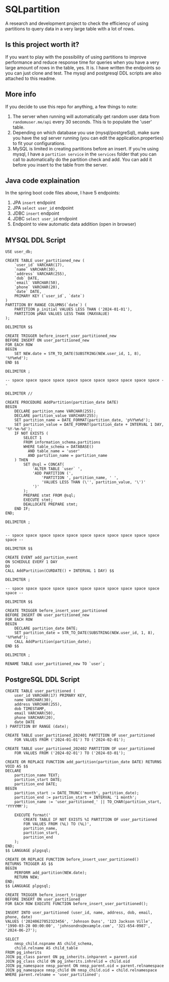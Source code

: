 # SQLpartition
A research and development project to check the efficiency of using partitions to query data in a very large table with a lot of rows.

## Is this project worth it?
If you want to play with the possibility of using partitions to improve performance and reduce response time for queries when you have a very large amount of rows in the table, yes. It is. I have written the endpoints so you can just clone and test. The mysql and postgresql DDL scripts are also attached to this readme.

## More info
If you decide to use this repo for anything, a few things to note:
1. The server when running will automatically get random user data from `randomuser.me/api` every 30 seconds. This is to populate the 'user' table.
2. Depending on which database you use (mysql/postgreSql), make sure you have the sql server running (you can edit the application.properties) to fit your configurations.
3. MySQL is limited in creating partitions before an insert. If you're using mysql, I have a `partition service` in the `services` folder that you can call to automatically do the partition check and add. You can add it before you insert to the table from the server.

## Java code explaination
In the spring boot code files above, I have 5 endpoints:
1. JPA `insert` endpoint
2. JPA `select user_id` endpoint
3. JDBC `insert` endpoint
4. JDBC `select user_id` endpoint
5. Endpoint to view automatic data addition (open in browser)

## MYSQL DDL Script
```
USE user_db;

CREATE TABLE user_partitioned_new (
    `user_id` VARCHAR(17),
    `name` VARCHAR(30),
    `address` VARCHAR(255),
    `dob` DATE,
    `email` VARCHAR(50),
    `phone` VARCHAR(20),
    `date` DATE,
    PRIMARY KEY (`user_id`, `date`)
)
PARTITION BY RANGE COLUMNS(`date`) (
    PARTITION p_initial VALUES LESS THAN ('2024-01-01'),
    PARTITION pMAX VALUES LESS THAN (MAXVALUE)
);

DELIMITER $$

CREATE TRIGGER before_insert_user_partitioned_new
BEFORE INSERT ON user_partitioned_new
FOR EACH ROW
BEGIN
    SET NEW.date = STR_TO_DATE(SUBSTRING(NEW.user_id, 1, 8), '%Y%m%d');
END $$

DELIMITER ;

-- space space space space space space space space space space space --

DELIMITER //
 
CREATE PROCEDURE AddPartition(partition_date DATE)
BEGIN
    DECLARE partition_name VARCHAR(255);
    DECLARE partition_value VARCHAR(255);
    SET partition_name = DATE_FORMAT(partition_date, 'p%Y%m%d');
    SET partition_value = DATE_FORMAT(partition_date + INTERVAL 1 DAY, '%Y-%m-%d');
    IF NOT EXISTS (
        SELECT 1
        FROM information_schema.partitions
        WHERE table_schema = DATABASE()
          AND table_name = 'user'
          AND partition_name = partition_name
    ) THEN
        SET @sql = CONCAT(
            'ALTER TABLE `user` ',
            'ADD PARTITION (',
                'PARTITION ', partition_name, ' ',
                'VALUES LESS THAN (\'', partition_value, '\')'
            ')'
        );
        PREPARE stmt FROM @sql;
        EXECUTE stmt;
        DEALLOCATE PREPARE stmt;
    END IF;
END;
 
DELIMITER ;


-- space space space space space space space space space space space space --

DELIMITER $$

CREATE EVENT add_partition_event
ON SCHEDULE EVERY 1 DAY
DO
CALL AddPartition(CURDATE() + INTERVAL 1 DAY) $$

DELIMITER ;

-- space space space space space space space space space space space space --

DELIMITER $$

CREATE TRIGGER before_insert_user_partitioned
BEFORE INSERT ON user_partitioned_new
FOR EACH ROW
BEGIN
    DECLARE partition_date DATE;
    SET partition_date = STR_TO_DATE(SUBSTRING(NEW.user_id, 1, 8), '%Y%m%d');
    CALL AddPartition(partition_date);
END $$

DELIMITER ;

RENAME TABLE user_partitioned_new TO `user`;
```

## PostgreSQL DDL Script
```
CREATE TABLE user_partitioned (
    user_id VARCHAR(17) PRIMARY KEY,
    name VARCHAR(30),
    address VARCHAR(255),
    dob TIMESTAMP,
    email VARCHAR(50),
    phone VARCHAR(20),
    date DATE
) PARTITION BY RANGE (date);

CREATE TABLE user_partitioned_202401 PARTITION OF user_partitioned
    FOR VALUES FROM ('2024-01-01') TO ('2024-02-01');

CREATE TABLE user_partitioned_202402 PARTITION OF user_partitioned
    FOR VALUES FROM ('2024-02-01') TO ('2024-03-01');

CREATE OR REPLACE FUNCTION add_partition(partition_date DATE) RETURNS VOID AS $$
DECLARE
    partition_name TEXT;
    partition_start DATE;
    partition_end DATE;
BEGIN
    partition_start := DATE_TRUNC('month', partition_date);
    partition_end := partition_start + INTERVAL '1 month';
    partition_name := 'user_partitioned_' || TO_CHAR(partition_start, 'YYYYMM');
    
    EXECUTE format('
        CREATE TABLE IF NOT EXISTS %I PARTITION OF user_partitioned
        FOR VALUES FROM (%L) TO (%L)',
        partition_name,
        partition_start,
        partition_end
    );
END;
$$ LANGUAGE plpgsql;

CREATE OR REPLACE FUNCTION before_insert_user_partitioned()
RETURNS TRIGGER AS $$
BEGIN
    PERFORM add_partition(NEW.date);
    RETURN NEW;
END;
$$ LANGUAGE plpgsql;

CREATE TRIGGER before_insert_trigger
BEFORE INSERT ON user_partitioned
FOR EACH ROW EXECUTE FUNCTION before_insert_user_partitioned();

INSERT INTO user_partitioned (user_id, name, address, dob, email, phone, date)
VALUES ('20240627052323456', 'Johnson Duns', '123 Jackson Ville', '1990-03-28 00:00:00', 'johnsondns@example.com', '321-654-0987', '2024-06-27');

SELECT
    nmsp_child.nspname AS child_schema,
    child.relname AS child_table
FROM pg_inherits
JOIN pg_class parent ON pg_inherits.inhparent = parent.oid
JOIN pg_class child ON pg_inherits.inhrelid = child.oid
JOIN pg_namespace nmsp_parent ON nmsp_parent.oid = parent.relnamespace
JOIN pg_namespace nmsp_child ON nmsp_child.oid = child.relnamespace
WHERE parent.relname = 'user_partitioned';
```
